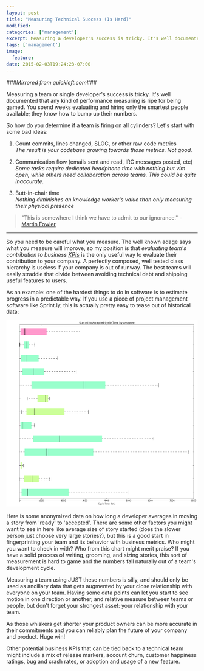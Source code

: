 ```yaml
---
layout: post
title: "Measuring Technical Success (Is Hard)"
modified:
categories: ['management']
excerpt: Measuring a developer's success is tricky. It's well documented that any kind of performance measuring is ripe for being gamed. What should you do as a manager?
tags: ['management']
image:
  feature:
date: 2015-02-03T19:24:23-07:00
---
```


###_Mirrored from quickleft.com_###


Measuring a team or single developer's success is tricky. It's well documented that any kind of performance measuring is ripe for being gamed. You spend weeks evaluating and hiring only the smartest people available; they know how to bump up their numbers.

So how do you determine if a team is firing on all cylinders? Let's start with some bad ideas:

1. Count commits, lines changed, SLOC, or other raw code metrics<br /> <em>The result is your codebase growing towards those metrics. Not good.</em>

2. Communication flow (emails sent and read, IRC messages posted, etc)<br /> <em>Some tasks require dedicated headphone time with nothing but vim open, while others need collaboration across teams. This could be quite inaccurate.</em>

3. Butt-in-chair time<br /> <em>Nothing diminishes an knowledge worker's value than only measuring their physical presence</em>

<blockquote>

"This is somewhere I think we have to admit to our ignorance." - <a href="http://martinfowler.com/bliki/CannotMeasureProductivity.html">Martin Fowler</a>
</blockquote>


<hr />

So you need to be careful what you measure. The well known adage says what you measure will improve, so my position is that <em>evaluating team's contribution to business <abbr title="Key Performance Indicators">KPIs</abbr></em> is the only useful way to evaluate their contribution to your company. A perfectly composed, well tested class hierarchy is useless if your company is out of runway. The best teams will easily straddle that divide between avoiding technical debt and shipping useful features to users.

As an example: one of the hardest things to do in software is to estimate progress in a predictable way. If you use a piece of project management software like Sprint.ly, this is actually pretty easy to tease out of historical data:

<img src="/images/cycle-time.png" alt="" />

Here is some anonymized data on how long a developer averages in moving a story from 'ready' to 'accepted'. There are some other factors you might want to see in here like average size of story started (does the slower person just choose very large stories?), but this is a good start in fingerprinting your team and its behavior with business metrics. Who might you want to check in with? Who from this chart might merit praise? If you have a solid process of writing, grooming, and sizing stories, this sort of measurement is hard to game and the numbers fall naturally out of a team's development cycle.

Measuring a team using JUST these numbers is silly, and should only be used as ancillary data that gets augmented by your close relationship with everyone on your team. Having some data points can let you start to see motion in one direction or another, and relative measure between teams or people, but don't forget your strongest asset: your relationship with your team.

As those whiskers get shorter your product owners can be more accurate in their commitments and you can reliably plan the future of your company and product. Huge win!

Other potential business KPIs that can be tied back to a technical team might include a mix of release markers, account churn, customer happiness ratings, bug and crash rates, or adoption and usage of a new feature.